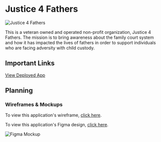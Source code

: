 # Justice 4 Fathers

![Justice 4 Fathers](https://i.imgur.com/b00FH3K.jpg "Justice 4 Fathers")

This is a veteran owned and operated non-profit organization, Justice 4 Fathers. The mission is to bring awareness about the family court system and how it has impacted the lives of fathers in order to support individuals who are facing adversity with child custody.

## Important Links

[View Deployed App](https://justice4fathers.github.io/)

## Planning

### Wireframes & Mockups
To view this application's wireframe, [click here](https://i.imgur.com/boRTxfT.jpg).

To view this application's Figma design, [click here](https://www.figma.com/file/KnIa5bai7RQCM7XsG5Ncwt/J4F?node-id=0%3A1). 

![Figma Mockup](https://i.imgur.com/TbQ83Dv.jpg "Figma Mockup")
